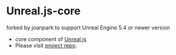 # Unreal.js-core

forked by joanpark to support Unreal Engine 5.4 or newer version

- core component of [Unreal.js](https://github.com/ncsoft/Unreal.js)
- Please visit [project repo](https://github.com/ncsoft/Unreal.js).
